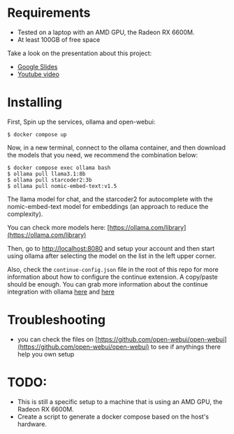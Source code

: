 # Requirements

* Tested on a laptop with an AMD GPU, the Radeon RX 6600M.
* At least 100GB of free space

Take a look on the presentation about this project:
* [Google Slides](https://docs.google.com/presentation/d/16DHr4MDp82253BK_NwK5WyROz9VydePBUGW5eSJQvqg/edit?usp=sharing)
* [Youtube video](https://www.youtube.com/live/2p0q78q7DuQ)

# Installing

First, Spin up the services, ollama and open-webui:

```
$ docker compose up
```

Now, in a new terminal, connect to the ollama container, and then download the models that you need, we recommend the combination below:

```
$ docker compose exec ollama bash
$ ollama pull llama3.1:8b
$ ollama pull starcoder2:3b
$ ollama pull nomic-embed-text:v1.5
```

The llama model for chat, and the starcoder2 for autocomplete with the nomic-embed-text model for embeddings (an approach to reduce the complexity).

You can check more models here: [https://ollama.com/library](https://ollama.com/library)

Then, go to [http://localhost:8080](http://localhost:8080) and setup your account and then start using ollama after selecting the model on the list in the left upper corner.

Also, check the `continue-config.json` file in the root of this repo for more information about how to configure the continue extension.
A copy/paste should be enough.
You can grab more information about the continue integration with ollama [here](https://ollama.com/blog/continue-code-assistant) and [here](https://www.continue.dev/)

# Troubleshooting

* you can check the files on [https://github.com/open-webui/open-webui](https://github.com/open-webui/open-webui) to see if anythings there help you own setup

# TODO:

* This is still a specific setup to a machine that is using an AMD GPU, the Radeon RX 6600M.
* Create a script to generate a docker compose based on the host's hardware.

